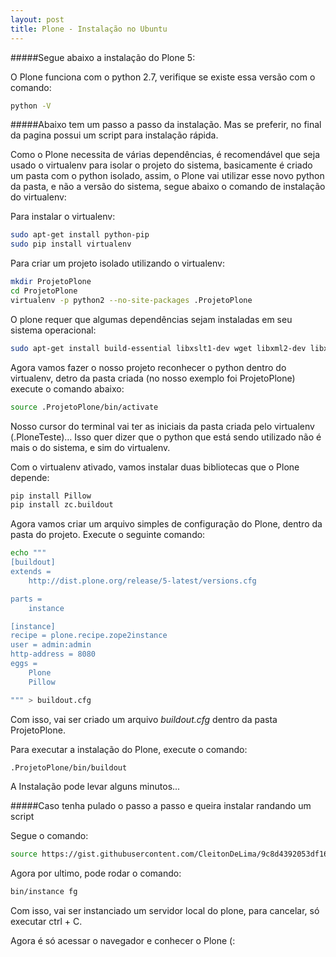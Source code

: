 ```yaml
---
layout: post
title: Plone - Instalação no Ubuntu
---
```


#####Segue abaixo a instalação do Plone 5:

O Plone funciona com o python 2.7, verifique se existe essa versão com o comando:

```sh
python -V
```

#####Abaixo tem um passo a passo da instalação. Mas se preferir, no final da pagina possui um script para instalação rápida.

Como o Plone necessita de várias dependências, é recomendável que seja usado o virtualenv para isolar o projeto do sistema, 
basicamente é criado um pasta com o python isolado, assim, o Plone vai utilizar esse novo python da pasta, e não a versão do 
sistema, segue abaixo o comando de instalação do virtualenv:

Para instalar o virtualenv:

```sh
sudo apt-get install python-pip
sudo pip install virtualenv
```

Para criar um projeto isolado utilizando o virtualenv:

```sh
mkdir ProjetoPlone
cd ProjetoPlone
virtualenv -p python2 --no-site-packages .ProjetoPlone
```

O plone requer que algumas dependências sejam instaladas em seu sistema operacional:

```sh
sudo apt-get install build-essential libxslt1-dev wget libxml2-dev libxml2-utils zlib1g-dev libjpeg-dev libfreetype6-dev poppler-utils wv python2.7-dev python-setuptools
```

Agora vamos fazer o nosso projeto reconhecer o python dentro do virtualenv, detro da pasta criada 
(no nosso exemplo foi ProjetoPlone) execute o comando abaixo:

```sh
source .ProjetoPlone/bin/activate
```

Nosso cursor do terminal vai ter as iniciais da pasta criada pelo virtualenv (.PloneTeste)… 
Isso quer dizer que o python que está sendo utilizado não é mais o do sistema, e sim do virtualenv.

Com o virtualenv ativado, vamos instalar duas bibliotecas que o Plone depende:

```sh
pip install Pillow
pip install zc.buildout
```

Agora vamos criar um arquivo simples de configuração do Plone, dentro da pasta do projeto. Execute o seguinte comando:

```sh
echo """
[buildout]
extends =
    http://dist.plone.org/release/5-latest/versions.cfg

parts =
    instance

[instance]
recipe = plone.recipe.zope2instance
user = admin:admin
http-address = 8080
eggs =
    Plone
    Pillow

""" > buildout.cfg
```

Com isso, vai ser criado um arquivo _buildout.cfg_ dentro da pasta ProjetoPlone.

Para executar a instalação do Plone, execute o comando:

```sh
.ProjetoPlone/bin/buildout
```

A Instalação pode levar alguns minutos...

#####Caso tenha pulado o passo a passo e queira instalar randando um script

Segue o comando:

```sh
source https://gist.githubusercontent.com/CleitonDeLima/9c8d4392053df16a182e/raw/6372d32d704e41d64504d681bf7223efc5b88019/script_install_plone.sh
```

Agora por ultimo, pode rodar o comando:

```sh
bin/instance fg
```

Com isso, vai ser instanciado um servidor local do plone, para cancelar, só executar ctrl + C.


Agora é só acessar o navegador e conhecer o Plone (:

